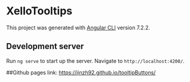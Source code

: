 # XelloTooltips

This project was generated with [Angular CLI](https://github.com/angular/angular-cli) version 7.2.2.

## Development server

Run `ng serve` to start up the server. Navigate to `http://localhost:4200/`.

##Github pages link:
https://jinzh92.github.io/tooltipButtons/
